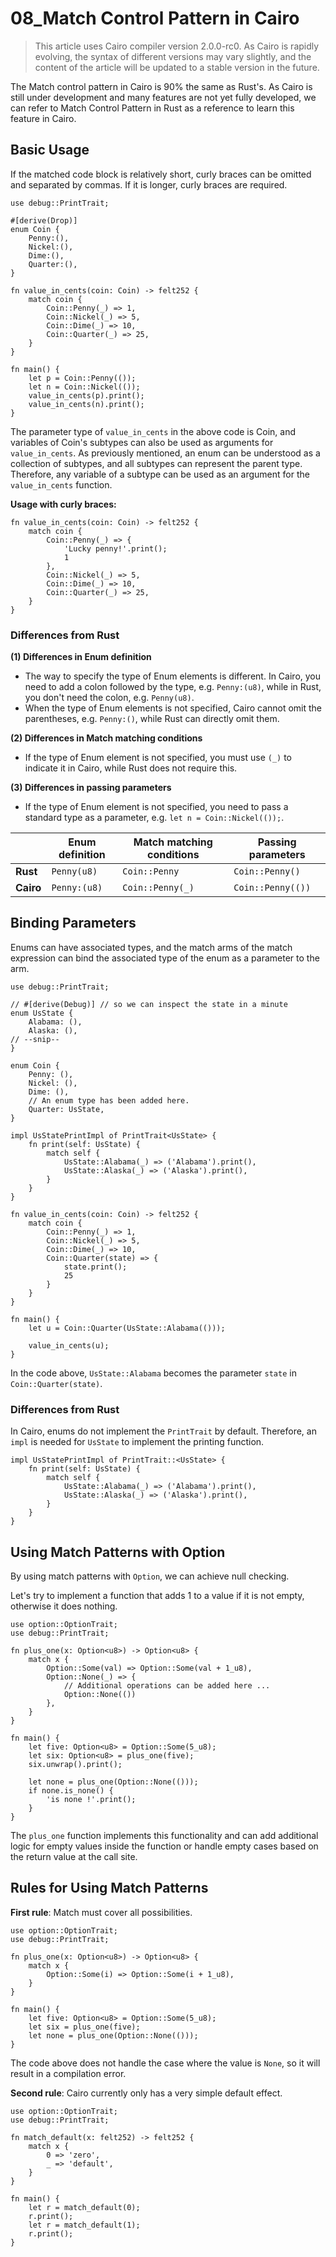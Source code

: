 # 08_Match Control Pattern in Cairo

> This article uses Cairo compiler version 2.0.0-rc0. As Cairo is rapidly evolving, the syntax of different versions may vary slightly, and the content of the article will be updated to a stable version in the future.

The Match control pattern in Cairo is 90% the same as Rust's. As Cairo is still under development and many features are not yet fully developed, we can refer to Match Control Pattern in Rust as a reference to learn this feature in Cairo.

## Basic Usage

If the matched code block is relatively short, curly braces can be omitted and separated by commas. If it is longer, curly braces are required.

```
use debug::PrintTrait;

#[derive(Drop)]
enum Coin {
    Penny:(),
    Nickel:(),
    Dime:(),
    Quarter:(),
}

fn value_in_cents(coin: Coin) -> felt252 {
    match coin {
        Coin::Penny(_) => 1,
        Coin::Nickel(_) => 5,
        Coin::Dime(_) => 10,
        Coin::Quarter(_) => 25,
    }
}

fn main() {
	let p = Coin::Penny(());
	let n = Coin::Nickel(());
	value_in_cents(p).print();
	value_in_cents(n).print();
}
```

The parameter type of `value_in_cents` in the above code is Coin, and variables of Coin's subtypes can also be used as arguments for `value_in_cents`. As previously mentioned, an enum can be understood as a collection of subtypes, and all subtypes can represent the parent type. Therefore, any variable of a subtype can be used as an argument for the `value_in_cents` function.

**Usage with curly braces:**

```
fn value_in_cents(coin: Coin) -> felt252 {
    match coin {
        Coin::Penny(_) => {
            'Lucky penny!'.print();
            1
        },
        Coin::Nickel(_) => 5,
        Coin::Dime(_) => 10,
        Coin::Quarter(_) => 25,
    }
}
```

### Differences from Rust

**(1) Differences in Enum definition**

* The way to specify the type of Enum elements is different. In Cairo, you need to add a colon followed by the type, e.g. `Penny:(u8)`, while in Rust, you don't need the colon, e.g. `Penny(u8)`.
* When the type of Enum elements is not specified, Cairo cannot omit the parentheses, e.g. `Penny:()`, while Rust can directly omit them.

**(2) Differences in Match matching conditions**

* If the type of Enum element is not specified, you must use `(_)` to indicate it in Cairo, while Rust does not require this.

**(3) Differences in passing parameters**

* If the type of Enum element is not specified, you need to pass a standard type as a parameter, e.g. `let n = Coin::Nickel(());`.

|           | **Enum definition**  | **Match matching conditions**    | **Passing parameters**     |
| --------- | ------------ | ---------------- | ----------------- |
| **Rust**  | `Penny(u8)`  | `Coin::Penny`    | `Coin::Penny()`   |
| **Cairo** | `Penny:(u8)` | `Coin::Penny(_)` | `Coin::Penny(())` |

## Binding Parameters

Enums can have associated types, and the match arms of the match expression can bind the associated type of the enum as a parameter to the arm.

```
use debug::PrintTrait;

// #[derive(Debug)] // so we can inspect the state in a minute
enum UsState {
    Alabama: (),
    Alaska: (),
// --snip--
}

enum Coin {
    Penny: (),
    Nickel: (),
    Dime: (),
    // An enum type has been added here.
    Quarter: UsState,
}

impl UsStatePrintImpl of PrintTrait<UsState> {
    fn print(self: UsState) {
        match self {
            UsState::Alabama(_) => ('Alabama').print(),
            UsState::Alaska(_) => ('Alaska').print(),
        }
    }
}

fn value_in_cents(coin: Coin) -> felt252 {
    match coin {
        Coin::Penny(_) => 1,
        Coin::Nickel(_) => 5,
        Coin::Dime(_) => 10,
        Coin::Quarter(state) => {
            state.print();
            25
        }
    }
}

fn main() {
    let u = Coin::Quarter(UsState::Alabama(()));

    value_in_cents(u);
}
```

In the code above, `UsState::Alabama` becomes the parameter `state` in `Coin::Quarter(state)`.

### Differences from Rust
In Cairo, enums do not implement the `PrintTrait` by default. Therefore, an `impl` is needed for `UsState` to implement the printing function.

```
impl UsStatePrintImpl of PrintTrait::<UsState> {
    fn print(self: UsState) {
        match self {
            UsState::Alabama(_) => ('Alabama').print(),
            UsState::Alaska(_) => ('Alaska').print(),
        }
    }
}
```

## Using Match Patterns with Option
By using match patterns with `Option`, we can achieve null checking.

Let's try to implement a function that adds 1 to a value if it is not empty, otherwise it does nothing.

```
use option::OptionTrait;
use debug::PrintTrait;

fn plus_one(x: Option<u8>) -> Option<u8> {
    match x {
        Option::Some(val) => Option::Some(val + 1_u8),
        Option::None(_) => {
            // Additional operations can be added here ...
            Option::None(())
        },
    }
}

fn main() {
    let five: Option<u8> = Option::Some(5_u8);
    let six: Option<u8> = plus_one(five);
    six.unwrap().print();

    let none = plus_one(Option::None(()));
    if none.is_none() {
        'is none !'.print();
    }
}
```

The `plus_one` function implements this functionality and can add additional logic for empty values inside the function or handle empty cases based on the return value at the call site.

## Rules for Using Match Patterns
**First rule**: Match must cover all possibilities.

```
use option::OptionTrait;
use debug::PrintTrait;

fn plus_one(x: Option<u8>) -> Option<u8> {
    match x {
        Option::Some(i) => Option::Some(i + 1_u8), 
    }
}

fn main() {
    let five: Option<u8> = Option::Some(5_u8);
    let six = plus_one(five);
    let none = plus_one(Option::None(()));
}
```

The code above does not handle the case where the value is `None`, so it will result in a compilation error.

**Second rule**: Cairo currently only has a very simple default effect.

```
use option::OptionTrait;
use debug::PrintTrait;

fn match_default(x: felt252) -> felt252 {
    match x {
        0 => 'zero', 
        _ => 'default',
    }
}

fn main() {
    let r = match_default(0);
    r.print();
    let r = match_default(1);
    r.print();
}

```
